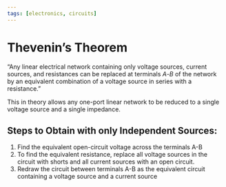 ```yaml
---
tags: [electronics, circuits]
---
```


# Thevenin’s Theorem

“Any linear electrical network containing only voltage sources, current sources, and resistances can be replaced at terminals $A$-$B$ of the network by an equivalent combination of a voltage source in series with a resistance.”

This in theory allows any one-port linear network to be reduced to a single voltage source and a single impedance.

## Steps to Obtain with only Independent Sources:
1. Find the equivalent open-circuit voltage across the terminals A-B
2. To find the equivalent resistance, replace all voltage sources in the circuit with shorts and all current sources with an open circuit.
3. Redraw the circuit between terminals A-B as the equivalent circuit containing a voltage source and a current source